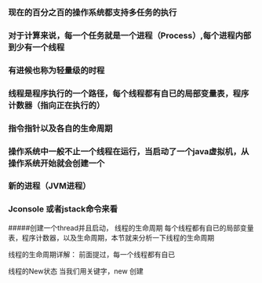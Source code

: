 ### 现在的百分之百的操作系统都支持多任务的执行
### 对于计算来说，每一个任务就是一个进程（Process）,每个进程内部到少有一个线程
### 有进候也称为轻量级的时程
### 线程是程序执行的一个路径，每个线程都有自已的局部变量表，程序计数器（指向正在执行的）
### 指令指针以及各自的生命周期
### 操作系统中一般不止一个线程在运行，当启动了一个java虚拟机，从操作系统开始就会创建一个
### 新的进程（JVM进程）

### Jconsole 或者jstack命令来看

#####创建一个thread并且启动，
线程的生命周期
每个线程都有自已的局部变量表，程序计数器，以及生命周期，本节就来分析一下线程的生命周期

线程的生命周期详解：
    前面提过，每一个线程都有自已
    
线程的New状态
    当我们用关键字，new 创建


